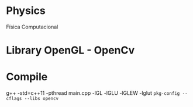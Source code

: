 # Physics
Física Computacional

# Library OpenGL - OpenCv

# Compile
g++ -std=c++11 -pthread main.cpp -lGL -lGLU -lGLEW -lglut `pkg-config --cflags --libs opencv`
